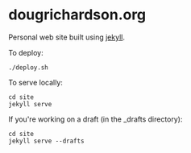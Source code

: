 # dougrichardson.org
Personal web site built using [jekyll](https://jekyllrb.com/).

To deploy:

    ./deploy.sh

To serve locally:

    cd site
    jekyll serve

If you're working on a draft (in the _drafts directory):

    cd site
    jekyll serve --drafts
